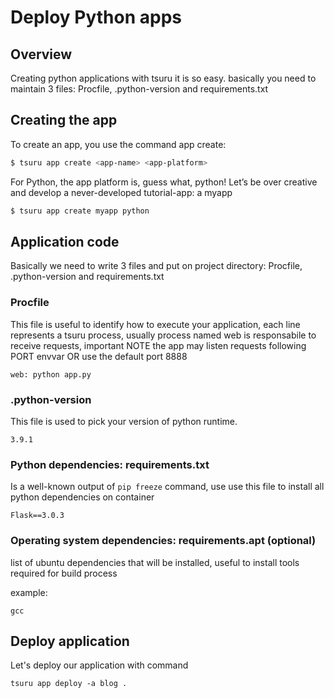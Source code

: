 # Deploy Python apps

## Overview

Creating python applications with tsuru it is so easy. basically you need to maintain 3 files: Procfile, .python-version and requirements.txt


## Creating the app

To create an app, you use the command app create:

``` bash
$ tsuru app create <app-name> <app-platform>
```

For Python, the app platform is, guess what, python! Let’s be over creative and develop a never-developed tutorial-app: a myapp

``` bash
$ tsuru app create myapp python
```


## Application code

Basically we need to write 3 files and put on project directory: Procfile, .python-version and requirements.txt


### Procfile

This file is useful to identify how to execute your application, each line represents a tsuru process, usually process named web is responsabile to receive requests, important NOTE the app may listen requests following PORT envvar OR use the default port 8888

```
web: python app.py
```


### .python-version

This file is used to pick your version of python runtime.

```
3.9.1
```


### Python dependencies: requirements.txt

Is a well-known output of `pip freeze` command, use use this file to install all python dependencies on container

```
Flask==3.0.3
```


### Operating system dependencies: requirements.apt (optional)

list of ubuntu dependencies that will be installed, useful to install tools required for build process

example:
```
gcc
```


## Deploy application

Let's deploy our application with command

```
tsuru app deploy -a blog .
```